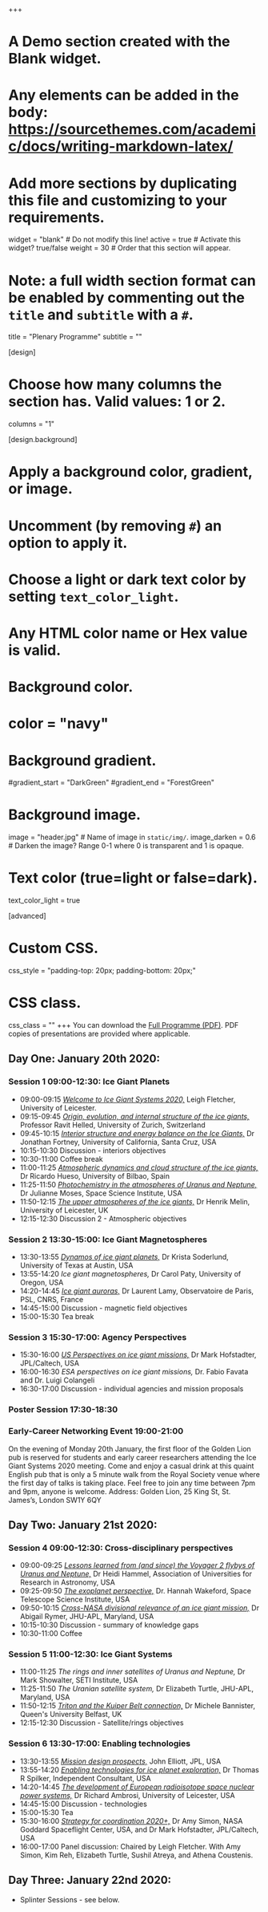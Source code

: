 +++
# A Demo section created with the Blank widget.
# Any elements can be added in the body: https://sourcethemes.com/academic/docs/writing-markdown-latex/
# Add more sections by duplicating this file and customizing to your requirements.

widget = "blank"  # Do not modify this line!
active = true  # Activate this widget? true/false
weight = 30  # Order that this section will appear.

# Note: a full width section format can be enabled by commenting out the `title` and `subtitle` with a `#`.
title = "Plenary Programme"
subtitle = ""

[design]
  # Choose how many columns the section has. Valid values: 1 or 2.
  columns = "1"

[design.background]
  # Apply a background color, gradient, or image.
  #   Uncomment (by removing `#`) an option to apply it.
  #   Choose a light or dark text color by setting `text_color_light`.
  #   Any HTML color name or Hex value is valid.

  # Background color.
  # color = "navy"

  # Background gradient.
  #gradient_start = "DarkGreen"
  #gradient_end = "ForestGreen"

  # Background image.
  image = "header.jpg"  # Name of image in `static/img/`.
  image_darken = 0.6  # Darken the image? Range 0-1 where 0 is transparent and 1 is opaque.

  # Text color (true=light or false=dark).
  text_color_light = true

[advanced]
 # Custom CSS.
 css_style = "padding-top: 20px; padding-bottom: 20px;"

 # CSS class.
 css_class = ""
+++
You can download the [Full Programme (PDF)](https://github.com/ice-giants/papers/raw/master/IG2020_ProgrammeBook.pdf).  PDF copies of presentations are provided where applicable.

## Day One:  January 20th 2020:
### Session 1 09:00-12:30: Ice Giant Planets
* 09:00-09:15 [*Welcome to Ice Giant Systems 2020,*](https://github.com/ice-giants/papers/raw/master/presentation/IGs2020_welcome_fletcher.pdf) Leigh Fletcher, University of Leicester.
* 09:15-09:45 [*Origin, evolution, and internal structure of the ice giants,*](https://github.com/ice-giants/papers/raw/master/presentation/IGs2020_interiors_helled.pdf) Professor Ravit Helled, University of Zurich, Switzerland
* 09:45-10:15 [*Interior structure and energy balance on the Ice Giants,*](https://github.com/ice-giants/papers/raw/master/presentation/IGs2020_evolution_fortney.pdf) Dr Jonathan Fortney, University of California, Santa Cruz, USA
* 10:15-10:30 Discussion - interiors objectives
* 10:30-11:00 Coffee break
* 11:00-11:25 [*Atmospheric dynamics and cloud structure of the ice giants,*](https://github.com/ice-giants/papers/raw/master/presentation/IGs2020_atmospheres_hueso.pdf) Dr Ricardo Hueso, University of Bilbao, Spain
* 11:25-11:50 [*Photochemistry in the atmospheres of Uranus and Neptune,*](https://github.com/ice-giants/papers/raw/master/presentation/IGs2020_chemistry_moses.pdf) Dr Julianne Moses, Space Science Institute, USA
* 11:50-12:15 [*The upper atmospheres of the ice giants,*](https://github.com/ice-giants/papers/raw/master/presentation/IGs2020_ionospheres_melin.pdf) Dr Henrik Melin, University of Leicester, UK
* 12:15-12:30 Discussion 2 - Atmospheric objectives

### Session 2 13:30-15:00: Ice Giant Magnetospheres
* 13:30-13:55 [*Dynamos of ice giant planets,*](https://github.com/ice-giants/papers/raw/master/presentation/IGs2020_dynamo_soderlund.pdf) Dr Krista Soderlund, University of Texas at Austin, USA
* 13:55-14:20 *Ice giant magnetospheres,* Dr Carol Paty, University of Oregon, USA
* 14:20-14:45 [*Ice giant auroras,*](https://github.com/ice-giants/papers/raw/master/presentation/IGs2020_aurora_lamy.pdf) Dr Laurent Lamy, Observatoire de Paris, PSL, CNRS, France
* 14:45-15:00 Discussion - magnetic field objectives
* 15:00-15:30 Tea break

### Session 3 15:30-17:00: Agency Perspectives
* 15:30-16:00 [*US Perspectives on ice giant missions,*](https://github.com/ice-giants/papers/raw/master/presentation/IGs2020_USperspectives_hofstadter.pdf) Dr Mark Hofstadter, JPL/Caltech, USA
* 16:00-16:30 *ESA perspectives on ice giant missions,* Dr. Fabio Favata and Dr. Luigi Colangeli
* 16:30-17:00 Discussion - individual agencies and mission proposals


### Poster Session 17:30-18:30

### Early-Career Networking Event 19:00-21:00
On the evening of Monday 20th January, the first floor of the Golden Lion pub is reserved for students and early career researchers attending the Ice Giant Systems 2020 meeting. Come and enjoy a casual drink at this quaint English pub that is only a 5 minute walk from the Royal Society venue where the first day of talks is taking place. Feel free to join any time between 7pm and 9pm, anyone is welcome.  Address: Golden Lion, 25 King St, St. James’s, London SW1Y 6QY

## Day Two:  January 21st 2020:
### Session 4 09:00-12:30: Cross-disciplinary perspectives
* 09:00-09:25 [*Lessons learned from (and since) the Voyager 2 flybys of Uranus and Neptune,*](https://github.com/ice-giants/papers/raw/master/presentation/IGs2020_voyager_hammel.pdf) Dr Heidi Hammel, Association of Universities for Research in Astronomy, USA
* 09:25-09:50 [*The exoplanet perspective,*](https://github.com/ice-giants/papers/raw/master/presentation/IGs2020_exoplanets_wakeford.pdf) Dr. Hannah Wakeford, Space Telescope Science Institute, USA
* 09:50-10:15 [*Cross-NASA divisional relevance of an ice giant mission,*](https://github.com/ice-giants/papers/raw/master/presentation/IGs2020_crossdivisional_rymer.pdf) Dr Abigail Rymer, JHU-APL, Maryland, USA
* 10:15-10:30 Discussion - summary of knowledge gaps
* 10:30-11:00 Coffee

### Session 5 11:00-12:30: Ice Giant Systems
* 11:00-11:25 *The rings and inner satellites of Uranus and Neptune,* Dr Mark Showalter, SETI Institute, USA
* 11:25-11:50 *The Uranian satellite system,* Dr Elizabeth Turtle, JHU-APL, Maryland, USA
* 11:50-12:15 [*Triton and the Kuiper Belt connection,*](https://github.com/ice-giants/papers/raw/master/presentation/IGs2020_triton_bannister.pdf) Dr Michele Bannister, Queen's University Belfast, UK
* 12:15-12:30 Discussion - Satellite/rings objectives

### Session 6 13:30-17:00: Enabling technologies
* 13:30-13:55 [*Mission design prospects,*](https://github.com/ice-giants/papers/raw/master/presentation/IGs2020_missiondesign_elliott.pdf) John Elliott, JPL, USA
* 13:55-14:20 [*Enabling technologies for ice planet exploration,*](https://github.com/ice-giants/papers/raw/master/presentation/IGs2020_technologies_spilker.pdf) Dr Thomas R Spilker, Independent Consultant, USA
* 14:20-14:45 [*The development of European radioisotope space nuclear power systems,*](https://link.springer.com/article/10.1007/s11214-019-0623-9) Dr Richard Ambrosi, University of Leicester, USA
* 14:45-15:00 Discussion - technologies
* 15:00-15:30 Tea
* 15:30-16:00 [*Strategy for coordination 2020+,*](https://github.com/ice-giants/papers/raw/master/presentation/IGs2020_strategydiscussion_simon.pdf) Dr Amy Simon, NASA Goddard Spaceflight Center, USA, and Dr Mark Hofstadter, JPL/Caltech, USA
* 16:00-17:00 Panel discussion:  Chaired by Leigh Fletcher.  With Amy Simon, Kim Reh, Elizabeth Turtle, Sushil Atreya, and Athena Coustenis.



## Day Three:  January 22nd 2020:
* Splinter Sessions - see below.
